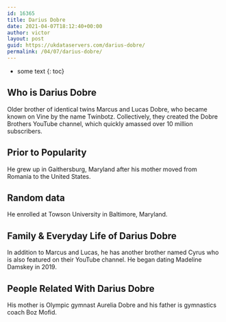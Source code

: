```yaml
---
id: 16365
title: Darius Dobre
date: 2021-04-07T18:12:40+00:00
author: victor
layout: post
guid: https://ukdataservers.com/darius-dobre/
permalink: /04/07/darius-dobre/
---
```


* some text
{: toc}


## Who is Darius Dobre



Older brother of identical twins Marcus and Lucas Dobre, who became known on Vine by the name Twinbotz. Collectively, they created the Dobre Brothers YouTube channel, which quickly amassed over 10 million subscribers. 

                
                
                
## Prior to Popularity



He grew up in Gaithersburg, Maryland after his mother moved from Romania to the United States. 

                
                
                
## Random data



He enrolled at Towson University in Baltimore, Maryland. 

                
                
                
## Family & Everyday Life of Darius Dobre



In addition to Marcus and Lucas, he has another brother named Cyrus who is also featured on their YouTube channel. He began dating Madeline Damskey in 2019.

                
                
                
## People Related With Darius Dobre



His mother is Olympic gymnast Aurelia Dobre and his father is gymnastics coach Boz Mofid. 

                
              
            
          
          
          